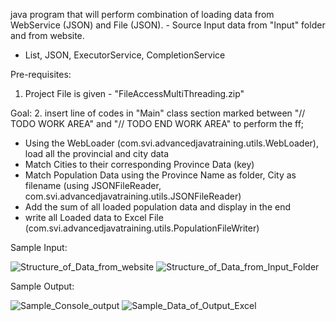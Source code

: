 java program that will perform combination of loading data from WebService (JSON) and File (JSON).
	- Source Input data from "Input" folder and from website.

- List, JSON, ExecutorService, CompletionService

Pre-requisites:
1. Project File is given - "FileAccessMultiThreading.zip"

Goal:
2. insert line of codes in "Main" class section marked between "// TODO WORK AREA" and "// TODO END WORK AREA" to perform the ff;
-	Using the WebLoader (com.svi.advancedjavatraining.utils.WebLoader), load all the provincial and city data
-	Match Cities to their corresponding Province Data (key)
-	Match Population Data using the Province Name as folder, City as filename (using JSONFileReader, com.svi.advancedjavatraining.utils.JSONFileReader)
-	Add the sum of all loaded population data and display in the end
-	write all Loaded data to Excel File (com.svi.advancedjavatraining.utils.PopulationFileWriter)

Sample Input:

![Structure_of_Data_from_website](https://github.com/user-attachments/assets/7db731af-4a49-49c7-9cdb-2fd5818ec68f)
![Structure_of_Data_from_Input_Folder](https://github.com/user-attachments/assets/1575b79b-b578-4e30-add0-ac4de475d063)

Sample Output:

![Sample_Console_output](https://github.com/user-attachments/assets/234ea7ec-13e0-486c-a5d5-5029d2ec60d1)
![Sample_Data_of_Output_Excel](https://github.com/user-attachments/assets/7ce66989-535b-4753-8698-c6d0942d8be8)
